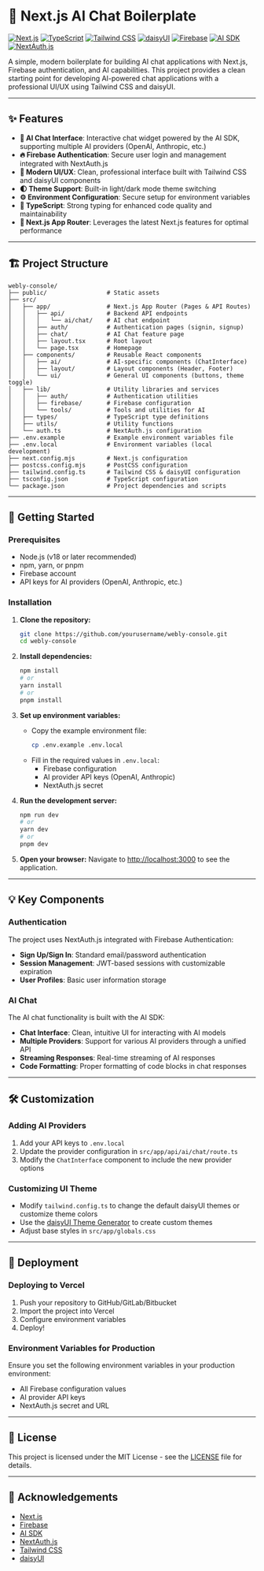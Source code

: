 # 🚀 Next.js AI Chat Boilerplate

[![Next.js](https://img.shields.io/badge/Next.js-14+-black?logo=next.js&logoColor=white)](https://nextjs.org/) [![TypeScript](https://img.shields.io/badge/TypeScript-5+-blue?logo=typescript&logoColor=white)](https://www.typescriptlang.org/) [![Tailwind CSS](https://img.shields.io/badge/Tailwind_CSS-3+-38B2AC?logo=tailwind-css&logoColor=white)](https://tailwindcss.com/) [![daisyUI](https://img.shields.io/badge/daisyUI-5+-lightgrey?logo=daisyui&logoColor=black)](https://daisyui.com/) [![Firebase](https://img.shields.io/badge/Firebase-SDK_v10+-orange?logo=firebase&logoColor=white)](https://firebase.google.com/) [![AI SDK](https://img.shields.io/badge/AI_SDK-4+-black?logo=vercel&logoColor=white)](https://ai-sdk.dev/) [![NextAuth.js](https://img.shields.io/badge/NextAuth.js-5+-blue?logo=nextdotjs&logoColor=white)](https://next-auth.js.org/)

A simple, modern boilerplate for building AI chat applications with Next.js, Firebase authentication, and AI capabilities. This project provides a clean starting point for developing AI-powered chat applications with a professional UI/UX using Tailwind CSS and daisyUI.

---

## ✨ Features

* **🤖 AI Chat Interface**: Interactive chat widget powered by the AI SDK, supporting multiple AI providers (OpenAI, Anthropic, etc.)
* **🔥 Firebase Authentication**: Secure user login and management integrated with NextAuth.js
* **🎨 Modern UI/UX**: Clean, professional interface built with Tailwind CSS and daisyUI components
* **🌓 Theme Support**: Built-in light/dark mode theme switching
* **⚙️ Environment Configuration**: Secure setup for environment variables
* **📐 TypeScript**: Strong typing for enhanced code quality and maintainability
* **🚀 Next.js App Router**: Leverages the latest Next.js features for optimal performance

---

## 🏗️ Project Structure

```plaintext
webly-console/
├── public/                 # Static assets
├── src/
│   ├── app/                # Next.js App Router (Pages & API Routes)
│   │   ├── api/            # Backend API endpoints
│   │   │   └── ai/chat/    # AI chat endpoint
│   │   ├── auth/           # Authentication pages (signin, signup)
│   │   ├── chat/           # AI Chat feature page
│   │   ├── layout.tsx      # Root layout
│   │   └── page.tsx        # Homepage
│   ├── components/         # Reusable React components
│   │   ├── ai/             # AI-specific components (ChatInterface)
│   │   ├── layout/         # Layout components (Header, Footer)
│   │   └── ui/             # General UI components (buttons, theme toggle)
│   ├── lib/                # Utility libraries and services
│   │   ├── auth/           # Authentication utilities
│   │   ├── firebase/       # Firebase configuration
│   │   └── tools/          # Tools and utilities for AI
│   ├── types/              # TypeScript type definitions
│   ├── utils/              # Utility functions
│   └── auth.ts             # NextAuth.js configuration
├── .env.example            # Example environment variables file
├── .env.local              # Environment variables (local development)
├── next.config.mjs         # Next.js configuration
├── postcss.config.mjs      # PostCSS configuration
├── tailwind.config.ts      # Tailwind CSS & daisyUI configuration
├── tsconfig.json           # TypeScript configuration
└── package.json            # Project dependencies and scripts
```

---

## 🚀 Getting Started

### Prerequisites

* Node.js (v18 or later recommended)
* npm, yarn, or pnpm
* Firebase account
* API keys for AI providers (OpenAI, Anthropic, etc.)

### Installation

1. **Clone the repository:**
   ```bash
   git clone https://github.com/yourusername/webly-console.git
   cd webly-console
   ```

2. **Install dependencies:**
   ```bash
   npm install
   # or
   yarn install
   # or
   pnpm install
   ```

3. **Set up environment variables:**
   * Copy the example environment file:
     ```bash
     cp .env.example .env.local
     ```
   * Fill in the required values in `.env.local`:
     * Firebase configuration
     * AI provider API keys (OpenAI, Anthropic)
     * NextAuth.js secret

4. **Run the development server:**
   ```bash
   npm run dev
   # or
   yarn dev
   # or
   pnpm dev
   ```

5. **Open your browser:**
   Navigate to [http://localhost:3000](http://localhost:3000) to see the application.

---

## 💡 Key Components

### Authentication

The project uses NextAuth.js integrated with Firebase Authentication:

* **Sign Up/Sign In**: Standard email/password authentication
* **Session Management**: JWT-based sessions with customizable expiration
* **User Profiles**: Basic user information storage

### AI Chat

The AI chat functionality is built with the AI SDK:

* **Chat Interface**: Clean, intuitive UI for interacting with AI models
* **Multiple Providers**: Support for various AI providers through a unified API
* **Streaming Responses**: Real-time streaming of AI responses
* **Code Formatting**: Proper formatting of code blocks in chat responses

---

## 🛠️ Customization

### Adding AI Providers

1. Add your API keys to `.env.local`
2. Update the provider configuration in `src/app/api/ai/chat/route.ts`
3. Modify the `ChatInterface` component to include the new provider options

### Customizing UI Theme

* Modify `tailwind.config.ts` to change the default daisyUI themes or customize theme colors
* Use the [daisyUI Theme Generator](https://daisyui.com/theme-generator/) to create custom themes
* Adjust base styles in `src/app/globals.css`

---

## 🚢 Deployment

### Deploying to Vercel

1. Push your repository to GitHub/GitLab/Bitbucket
2. Import the project into Vercel
3. Configure environment variables
4. Deploy!

### Environment Variables for Production

Ensure you set the following environment variables in your production environment:

* All Firebase configuration values
* AI provider API keys
* NextAuth.js secret and URL

---

## 📄 License

This project is licensed under the MIT License - see the [LICENSE](LICENSE) file for details.

---

## 🙏 Acknowledgements

* [Next.js](https://nextjs.org/)
* [Firebase](https://firebase.google.com/)
* [AI SDK](https://ai-sdk.dev/)
* [NextAuth.js](https://next-auth.js.org/)
* [Tailwind CSS](https://tailwindcss.com/)
* [daisyUI](https://daisyui.com/)
